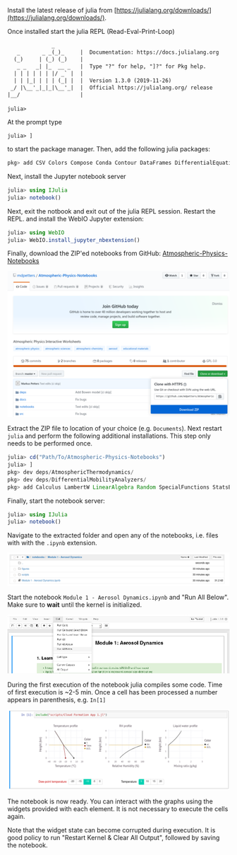 Install the latest release of julia from [https://julialang.org/downloads/](https://julialang.org/downloads/). 

Once installed start the julia REPL (Read-Eval-Print-Loop)

```
              _
   _       _ _(_)_     |  Documentation: https://docs.julialang.org
  (_)     | (_) (_)    |
   _ _   _| |_  __ _   |  Type "?" for help, "]?" for Pkg help.
  | | | | | | |/ _` |  |
  | | |_| | | | (_| |  |  Version 1.3.0 (2019-11-26)
 _/ |\__'_|_|_|\__'_|  |  Official https://julialang.org/ release
|__/                   |

julia>
```

At the prompt type 

```
julia> ]
```
to start the package manager. Then, add the following julia packages:

```julia
pkg> add CSV Colors Compose Conda Contour DataFrames DifferentialEquations Distributions Documenter Gadfly  IJulia Interact Interpolations LsqFit NumericIO ParameterizedFunctions Pkg PyCall Roots SpecialFunctions WebIO
```

Next, install the Jupyter notebook server
```julia
julia> using IJulia
julia> notebook()
```
Next, exit the notbook and exit out of the julia REPL session. Restart the REPL.
and install the WebIO Jupyter extension:

```julia
julia> using WebIO
julia> WebIO.install_jupyter_nbextension()
```
Finally, download the ZIP'ed notebooks from GitHub: [Atmospheric-Physics-Notebooks](https://github.com/mdpetters/Atmospheric-Physics-Notebooks)

![alt text](figures/notebook_zip.png)

Extract the ZIP file to location of your choice (e.g. ```Documents```). Next restart ```julia``` and perform the following additional installations. This step only needs to be performed once.

```julia
julia> cd("Path/To/Atmospheric-Physics-Notebooks")
julia> ]
pkg> dev deps/AtmosphericThermodynamics/
pkg> dev deps/DifferentialMobilityAnalyzers/
pkg> add Calculus LambertW LinearAlgebra Random SpecialFunctions StatsBase
```

Finally, start the notebook server:

```julia
julia> using IJulia
julia> notebook()
```

Navigate to the extracted folder and open any of the notebooks, i.e. files with with the ```.ipynb``` extension.

![alt text](figures/Desktop.png)

Start the notebook ```Module 1 - Aerosol Dynamics.ipynb``` and "Run All Below". Make sure to **wait** until the kernel is initialized.

![alt text](figures/Cells.png)

During the first execution of the notebook julia compiles some code. Time of first execution is ~2-5 min. Once a cell has been processed a number appears in parenthesis, e.g. ```In[1]```

![alt text](figures/Example.png)

The notebook is now ready. You can interact with the graphs using the widgets provided with each element. It is not necessary to execute the cells again.

Note that the widget state can become corrupted during execution. It is good policy to run "Restart Kernel & Clear All Output", followed by saving the notebook.  